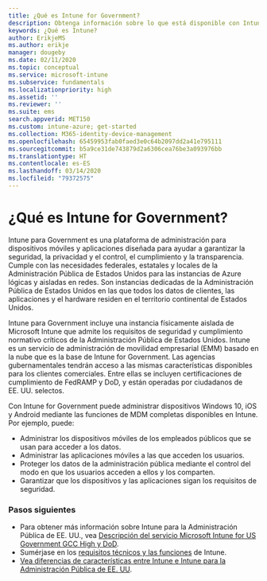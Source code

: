 ```yaml
---
title: ¿Qué es Intune for Government?
description: Obtenga información sobre lo que está disponible con Intune for Government.
keywords: ¿Qué es Intune?
author: ErikjeMS
ms.author: erikje
manager: dougeby
ms.date: 02/11/2020
ms.topic: conceptual
ms.service: microsoft-intune
ms.subservice: fundamentals
ms.localizationpriority: high
ms.assetid: ''
ms.reviewer: ''
ms.suite: ems
search.appverid: MET150
ms.custom: intune-azure; get-started
ms.collection: M365-identity-device-management
ms.openlocfilehash: 65459953fab0faed3e0c64b2097dd2a41e795111
ms.sourcegitcommit: b5a9ce31de743879d2a6306cea76be3a093976bb
ms.translationtype: HT
ms.contentlocale: es-ES
ms.lasthandoff: 03/14/2020
ms.locfileid: "79372575"
---
```

# <a name="what-is-intune-for-government"></a>¿Qué es Intune for Government?

Intune para Government es una plataforma de administración para dispositivos móviles y aplicaciones diseñada para ayudar a garantizar la seguridad, la privacidad y el control, el cumplimiento y la transparencia. Cumple con las necesidades federales, estatales y locales de la Administración Pública de Estados Unidos para las instancias de Azure lógicas y aisladas en redes. Son instancias dedicadas de la Administración Pública de Estados Unidos en las que todos los datos de clientes, las aplicaciones y el hardware residen en el territorio continental de Estados Unidos. 

Intune para Government incluye una instancia físicamente aislada de Microsoft Intune que admite los requisitos de seguridad y cumplimiento normativo críticos de la Administración Pública de Estados Unidos. Intune es un servicio de administración de movilidad empresarial (EMM) basado en la nube que es la base de Intune for Government. Las agencias gubernamentales tendrán acceso a las mismas características disponibles para los clientes comerciales. Entre ellas se incluyen certificaciones de cumplimiento de FedRAMP y DoD, y están operadas por ciudadanos de EE. UU. selectos.

Con Intune for Government puede administrar dispositivos Windows 10, iOS y Android mediante las funciones de MDM completas disponibles en Intune. Por ejemplo, puede:

- Administrar los dispositivos móviles de los empleados públicos que se usan para acceder a los datos.
- Administrar las aplicaciones móviles a las que acceden los usuarios.
- Proteger los datos de la administración pública mediante el control del modo en que los usuarios acceden a ellos y los comparten.
- Garantizar que los dispositivos y las aplicaciones sigan los requisitos de seguridad.

### <a name="next-steps"></a>Pasos siguientes
- Para obtener más información sobre Intune para la Administración Pública de EE. UU., vea [Descripción del servicio Microsoft Intune for US Government GCC High y DoD](https://docs.microsoft.com/enterprise-mobility-security/solutions/ems-intune-govt-service-description).
- Sumérjase en los [requisitos técnicos y las funciones](/intune/supported-devices-browsers) de Intune.
- [Vea diferencias de características entre Intune e Intune para la Administración Pública de EE. UU](https://docs.microsoft.com/enterprise-mobility-security/solutions/ems-intune-govt-service-description).
